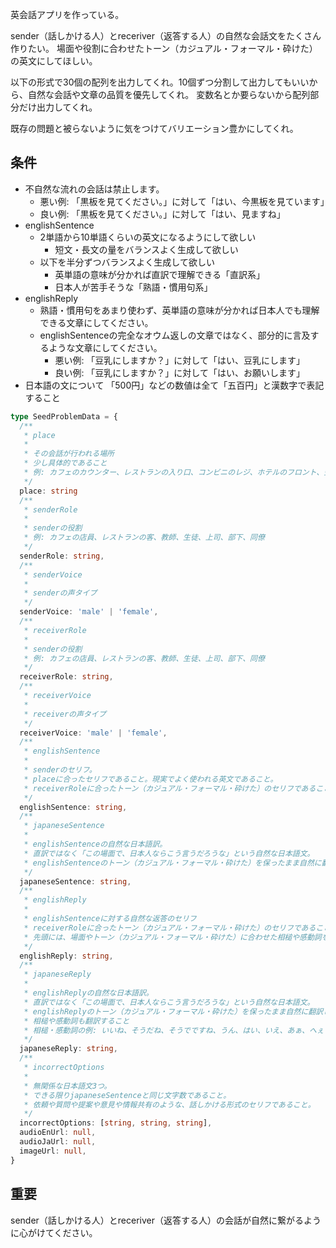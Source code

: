 英会話アプリを作っている。

sender（話しかける人）とreceriver（返答する人）の自然な会話文をたくさん作りたい。
場面や役割に合わせたトーン（カジュアル・フォーマル・砕けた）の英文にしてほしい。

以下の形式で30個の配列を出力してくれ。10個ずつ分割して出力してもいいから、自然な会話や文章の品質を優先してくれ。
変数名とか要らないから配列部分だけ出力してくれ。

既存の問題と被らないように気をつけてバリエーション豊かにしてくれ。

## 条件

- 不自然な流れの会話は禁止します。
  - 悪い例: 「黒板を見てください。」に対して「はい、今黒板を見ています」
  - 良い例: 「黒板を見てください。」に対して「はい、見ますね」
- englishSentence
  - 2単語から10単語くらいの英文になるようにして欲しい
    - 短文・長文の量をバランスよく生成して欲しい
  - 以下を半分ずつバランスよく生成して欲しい
    - 英単語の意味が分かれば直訳で理解できる「直訳系」
    - 日本人が苦手そうな「熟語・慣用句系」
- englishReply
  - 熟語・慣用句をあまり使わず、英単語の意味が分かれば日本人でも理解できる文章にしてください。
  - englishSentenceの完全なオウム返しの文章ではなく、部分的に言及するような文章にしてください。
    - 悪い例: 「豆乳にしますか？」に対して「はい、豆乳にします」
    - 良い例: 「豆乳にしますか？」に対して「はい、お願いします」
- 日本語の文について
  「500円」などの数値は全て「五百円」と漢数字で表記すること

```TypeScript
type SeedProblemData = {
  /**
   * place
   *
   * その会話が行われる場所
   * 少し具体的であること
   * 例: カフェのカウンター、レストランの入り口、コンビニのレジ、ホテルのフロント、空港の搭乗ゲート、駅の改札前、バス停のベンチ、病院の待合室、学校の教室、会社の会議室、スーパーの試食コーナー、公園のベンチ、観光地のチケット売り場、図書館の受付、映画館のチケットカウンター、郵便局の窓口、銀行のATM前、ショッピングモールのフードコート
   */
  place: string
  /**
   * senderRole
   *
   * senderの役割
   * 例: カフェの店員、レストランの客、教師、生徒、上司、部下、同僚
   */
  senderRole: string,
  /**
   * senderVoice
   *
   * senderの声タイプ
   */
  senderVoice: 'male' | 'female',
  /**
   * receiverRole
   *
   * senderの役割
   * 例: カフェの店員、レストランの客、教師、生徒、上司、部下、同僚
   */
  receiverRole: string,
  /**
   * receiverVoice
   *
   * receiverの声タイプ
   */
  receiverVoice: 'male' | 'female',
  /**
   * englishSentence
   *
   * senderのセリフ。
   * placeに合ったセリフであること。現実でよく使われる英文であること。
   * receiverRoleに合ったトーン（カジュアル・フォーマル・砕けた）のセリフであること。
   */
  englishSentence: string,
  /**
   * japaneseSentence
   *
   * englishSentenceの自然な日本語訳。
   * 直訳ではなく「この場面で、日本人ならこう言うだろうな」という自然な日本語文。
   * englishSentenceのトーン（カジュアル・フォーマル・砕けた）を保ったまま自然に翻訳してほしい。
   */
  japaneseSentence: string,
  /**
   * englishReply
   *
   * englishSentenceに対する自然な返答のセリフ
   * receiverRoleに合ったトーン（カジュアル・フォーマル・砕けた）のセリフであること。現実でよく使われる英文であること。
   * 先頭には、場面やトーン（カジュアル・フォーマル・砕けた）に合わせた相槌や感動詞をつけること
   */
  englishReply: string,
  /**
   * japaneseReply
   *
   * englishReplyの自然な日本語訳。
   * 直訳ではなく「この場面で、日本人ならこう言うだろうな」という自然な日本語文。
   * englishReplyのトーン（カジュアル・フォーマル・砕けた）を保ったまま自然に翻訳してほしい。
   * 相槌や感動詞も翻訳すること
   * 相槌・感動詞の例: いいね、そうだね、そうでですね、うん、はい、いえ、あぁ、へぇ
   */
  japaneseReply: string,
  /**
   * incorrectOptions
   *
   * 無関係な日本語文3つ。
   * できる限りjapaneseSentenceと同じ文字数であること。
   * 依頼や質問や提案や意見や情報共有のような、話しかける形式のセリフであること。
   */
  incorrectOptions: [string, string, string],
  audioEnUrl: null,
  audioJaUrl: null,
  imageUrl: null,
}
```

## 重要

sender（話しかける人）とreceriver（返答する人）の会話が自然に繋がるように心がけてください。
